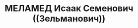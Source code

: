 ---
title: МЕЛАМЕД Исаак Семенович ((Зельманович))
description: 'Род. в 1897, Волынская губ., мест. Судиловка (Содиловка), еврей, обр.:
  домашнее, член ВКП(б) (бывший член Еврейской социалистической партии). Проживал:
  Москва, ул. Горького, д. 66, кв. 42. Начальник В/О "Заготзерно".

  Арестован 16.08.1937. Обв. в вредительстве и участии в антисоветской террористической
  организации правых. Приговор: ВК ВС СССР, 25.11.1937 – ВМН. Расстрелян 26.11.1937,
  г.Москва.

  Реабилитирован ВК ВС СССР 01.09.1956'
---
